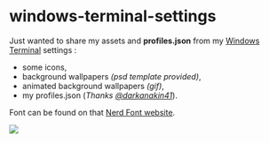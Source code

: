 # windows-terminal-settings  
Just wanted to share my assets and **profiles.json** from my [Windows Terminal](https://github.com/microsoft/terminal/) settings :  
  
- some icons,  
- background wallpapers _(psd template provided)_,  
- animated background wallpapers _(gif)_,  
- my profiles.json (_Thanks [@darkanakin41](https://github.com/darkanakin41)_).  

Font can be found on that [Nerd Font website](https://www.nerdfonts.com/). 

<img src="https://i.ibb.co/72qtx0v/git-img-wts.png">
